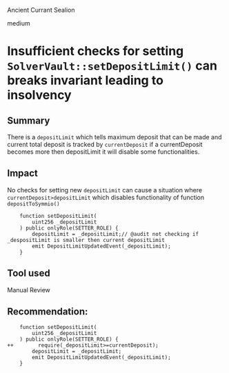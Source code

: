 Ancient Currant Sealion

medium

# Insufficient checks for setting `SolverVault::setDepositLimit()` can breaks invariant leading to insolvency


## Summary
There is a `depositLimit` which tells maximum deposit that can be made and current total deposit is tracked by `currentDeposit`  if a currentDeposit becomes more then depositLimit it will disable some functionalities.

## Impact
No checks for setting new `depositLimit` can cause a situation where `currentDeposit>depositLimit` which disables functionality of function `depositToSymmio()`

```solidity
    function setDepositLimit(
        uint256 _depositLimit
    ) public onlyRole(SETTER_ROLE) {
        depositLimit = _depositLimit;// @audit not checking if _despositLimit is smaller then current depositLimit
        emit DepositLimitUpdatedEvent(_depositLimit);
    }
```

## Tool used

Manual Review

## Recommendation:
```solidity
    function setDepositLimit(
        uint256 _depositLimit
    ) public onlyRole(SETTER_ROLE) {
++        require(_depositLimit>=currentDeposit);
        depositLimit = _depositLimit;
        emit DepositLimitUpdatedEvent(_depositLimit);
    }
```